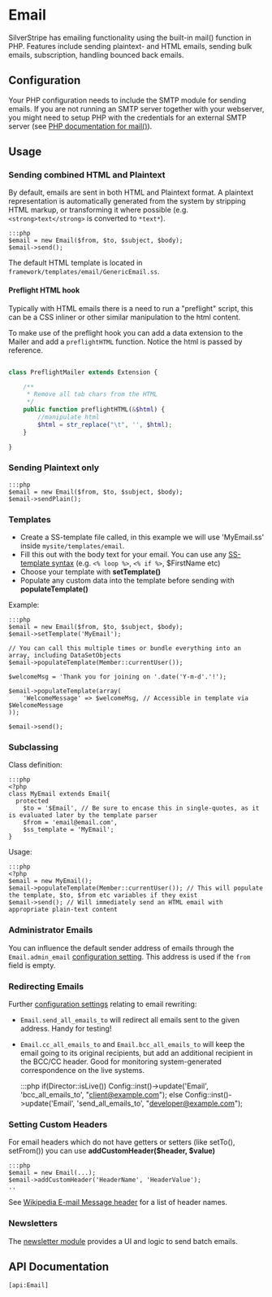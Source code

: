 # Email

SilverStripe has emailing functionality using the built-in mail() function in PHP.
Features include sending plaintext- and HTML emails, sending bulk emails, subscription, handling bounced back emails.

## Configuration

Your PHP configuration needs to include the SMTP module for sending emails.
If you are not running an SMTP server together with your webserver, you might need to setup PHP with the credentials for
an external SMTP server (see [PHP documentation for mail()](http://php.net/mail)).

## Usage

### Sending combined HTML and Plaintext

By default, emails are sent in both HTML and Plaintext format.
A plaintext representation is automatically generated from the system
by stripping HTML markup, or transforming it where possible
(e.g. `<strong>text</strong>` is converted to `*text*`).

	:::php
	$email = new Email($from, $to, $subject, $body);
	$email->send();


The default HTML template is located in `framework/templates/email/GenericEmail.ss`.

#### Preflight HTML hook

Typically with HTML emails there is a need to run a "preflight" script, this can be a CSS inliner or other similar manipulation
to the html content.

To make use of the preflight hook you can add a data extension to the Mailer and add a `preflightHTML` function. Notice the html
is passed by reference.

```php

class PreflightMailer extends Extension {

	/**
	 * Remove all tab chars from the HTML
	 */
	public function preflightHTML(&$html) {
		//manipulate html
		$html = str_replace("\t", '', $html);
	}

}

```

### Sending Plaintext only

	:::php
	$email = new Email($from, $to, $subject, $body);
	$email->sendPlain();

### Templates

*  Create a SS-template file called, in this example we will use 'MyEmail.ss' inside `mysite/templates/email`.
*  Fill this out with the body text for your email. You can use any [SS-template syntax](/topics/templates) (e.g. `<% loop %>`,
`<% if %>`, $FirstName etc)
*  Choose your template with **setTemplate()**
*  Populate any custom data into the template before sending with **populateTemplate()**

Example:

	:::php
	$email = new Email($from, $to, $subject, $body);
	$email->setTemplate('MyEmail');
	
	// You can call this multiple times or bundle everything into an array, including DataSetObjects
	$email->populateTemplate(Member::currentUser());
	
	$welcomeMsg = 'Thank you for joining on '.date('Y-m-d'.'!');
	
	$email->populateTemplate(array(
		'WelcomeMessage' => $welcomeMsg, // Accessible in template via $WelcomeMessage
	));
	
	$email->send();


### Subclassing

Class definition:

	:::php
	<?php
	class MyEmail extends Email{
	  protected
	    $to = '$Email', // Be sure to encase this in single-quotes, as it is evaluated later by the template parser
	    $from = 'email@email.com',
	    $ss_template = 'MyEmail';
	}


Usage:

	:::php
	<?php
	$email = new MyEmail();
	$email->populateTemplate(Member::currentUser()); // This will populate the template, $to, $from etc variables if they exist
	$email->send(); // Will immediately send an HTML email with appropriate plain-text content


### Administrator Emails

You can influence the default sender address of emails through the `Email.admin_email`
[configuration setting](/topics/configuration). This address is used if the `from` field is empty.

### Redirecting Emails

Further [configuration settings](/topics/configuration) relating to email rewriting:

*  `Email.send_all_emails_to` will redirect all emails sent to the given address.  Handy for testing!
*  `Email.cc_all_emails_to` and `Email.bcc_all_emails_to` will keep the email going to its original recipients, but
add an additional recipient in the BCC/CC header.  Good for monitoring system-generated correspondence on the live
systems.

	:::php
	if(Director::isLive()) Config::inst()->update('Email', 'bcc_all_emails_to', "client@example.com");
	else Config::inst()->update('Email', 'send_all_emails_to', "developer@example.com"); 


### Setting Custom Headers

For email headers which do not have getters or setters (like setTo(), setFrom()) you can use **addCustomHeader($header,
$value)**

	:::php
	$email = new Email(...);
	$email->addCustomHeader('HeaderName', 'HeaderValue');
	..


See [Wikipedia E-mail Message header](http://en.wikipedia.org/wiki/E-mail#Message_header) for a list of header names.

### Newsletters

The [newsletter module](http://silverstripe.org/newsletter-module) provides a UI and logic to send batch emails.

## API Documentation

`[api:Email]`
